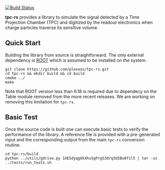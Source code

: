 [![Build Status](https://travis-ci.org/bnlnpps/tpc-rs.svg?branch=master)](https://travis-ci.org/bnlnpps/tpc-rs)

**tpc-rs** provides a library to simulate the signal detected by a Time
Projection Chamber (TPC) and digitized by the readout electronics when charge
particles traverse its sensitive volume.

## Quick Start

Building the library from source is straightforward. The only external
dependency is [ROOT](https://github.com/root-project/root) which is assumed to
be installed on the system.

    git clone https://github.com/plexoos/tpc-rs.git
    cd tpc-rs && mkdir build && cd build
    cmake ../
    make

Note that ROOT version less than 6.18 is required due to dependecy on the Table
module removed from the more recent releases. We are working on removing this
limitation for `tpc-rs`.

## Basic Test

Once the source code is built one can execute basic tests to verify the
performance of the library. A reference file is provided with a pre-generated
input and the corresponding output from the main `tpc-rs` conversion routine.

    cd tpc-rs/build
    python ../utils/gdrive.py 1XESdyqg6kXhu5gPrgS3drq3UIBu0f1l5 | tar -xz
    ../tests/run_tests.sh
